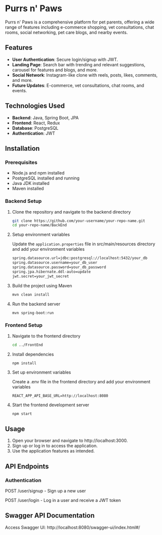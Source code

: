# Purrs n' Paws

Purrs n' Paws is a comprehensive platform for pet parents, offering a wide range of features including e-commerce shopping, vet consultations, chat rooms, social networking, pet care blogs, and nearby events.

## Features

- **User Authentication**: Secure login/signup with JWT.
- **Landing Page**: Search bar with trending and relevant suggestions, carousel for features and blogs, and more.
- **Social Network**: Instagram-like clone with reels, posts, likes, comments, and more.
- **Future Updates**: E-commerce, vet consultations, chat rooms, and events.

## Technologies Used

- **Backend**: Java, Spring Boot, JPA
- **Frontend**: React, Redux
- **Database**: PostgreSQL
- **Authentication**: JWT

## Installation

### Prerequisites

- Node.js and npm installed
- PostgreSQL installed and running
- Java JDK installed
- Maven installed

### Backend Setup

1. Clone the repository and navigate to the backend directory
   ```bash
   git clone https://github.com/your-username/your-repo-name.git
   cd your-repo-name/BackEnd
2. Setup environment variables

   Update the `application.properties` file in src/main/resources directory and add your environment variables
   ```bash
   spring.datasource.url=jdbc:postgresql://localhost:5432/your_db
   spring.datasource.username=your_db_user
   spring.datasource.password=your_db_password
   spring.jpa.hibernate.ddl-auto=update
   jwt.secret=your_jwt_secret
3. Build the project using Maven
   ```bash
   mvn clean install
4. Run the backend server
   ```bash
   mvn spring-boot:run

### Frontend Setup

1. Navigate to the frontend directory
   ```bash
   cd ../FrontEnd
2. Install dependencies
   ```bash
   npm install
3. Set up environment variables

   Create a .env file in the frontend directory and add your environment variables
   ```
   REACT_APP_API_BASE_URL=http://localhost:8080
4. Start the frontend development server
   ```
   npm start

## Usage

1. Open your browser and navigate to http://localhost:3000.
2. Sign up or log in to access the application.
3. Use the application features as intended.

## API Endpoints 

### Authentication
POST /user/signup - Sign up a new user

POST /user/login - Log in a user and receive a JWT token

## Swagger API Documentation

Access Swagger UI: http://localhost:8080/swagger-ui/index.html#/ 
